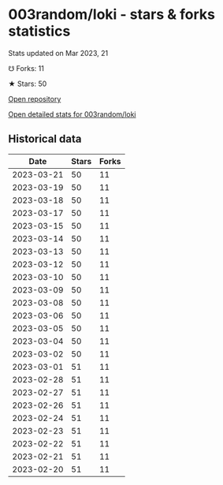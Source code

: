 # 003random/loki - stars & forks statistics

Stats updated on Mar 2023, 21

☋ Forks: 11

★ Stars: 50

[Open repository](https://github.com/003random/loki)

[Open detailed stats for 003random/loki](https://reviewgithub.com/rep/003random/loki)

## Historical data
| Date | Stars | Forks |
|------|-------|-------|
| 2023-03-21 | 50 | 11 | 
| 2023-03-19 | 50 | 11 | 
| 2023-03-18 | 50 | 11 | 
| 2023-03-17 | 50 | 11 | 
| 2023-03-15 | 50 | 11 | 
| 2023-03-14 | 50 | 11 | 
| 2023-03-13 | 50 | 11 | 
| 2023-03-12 | 50 | 11 | 
| 2023-03-10 | 50 | 11 | 
| 2023-03-09 | 50 | 11 | 
| 2023-03-08 | 50 | 11 | 
| 2023-03-06 | 50 | 11 | 
| 2023-03-05 | 50 | 11 | 
| 2023-03-04 | 50 | 11 | 
| 2023-03-02 | 50 | 11 | 
| 2023-03-01 | 51 | 11 | 
| 2023-02-28 | 51 | 11 | 
| 2023-02-27 | 51 | 11 | 
| 2023-02-26 | 51 | 11 | 
| 2023-02-24 | 51 | 11 | 
| 2023-02-23 | 51 | 11 | 
| 2023-02-22 | 51 | 11 | 
| 2023-02-21 | 51 | 11 | 
| 2023-02-20 | 51 | 11 | 

